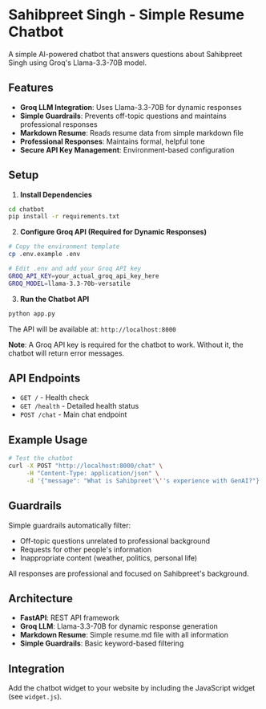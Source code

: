 # Sahibpreet Singh - Simple Resume Chatbot

A simple AI-powered chatbot that answers questions about Sahibpreet Singh using Groq's Llama-3.3-70B model.

## Features

- **Groq LLM Integration**: Uses Llama-3.3-70B for dynamic responses  
- **Simple Guardrails**: Prevents off-topic questions and maintains professional responses
- **Markdown Resume**: Reads resume data from simple markdown file
- **Professional Responses**: Maintains formal, helpful tone
- **Secure API Key Management**: Environment-based configuration

## Setup

1. **Install Dependencies**
```bash
cd chatbot
pip install -r requirements.txt
```

2. **Configure Groq API (Required for Dynamic Responses)**
```bash
# Copy the environment template
cp .env.example .env

# Edit .env and add your Groq API key
GROQ_API_KEY=your_actual_groq_api_key_here
GROQ_MODEL=llama-3.3-70b-versatile
```

3. **Run the Chatbot API**
```bash
python app.py
```

The API will be available at: `http://localhost:8000`

**Note**: A Groq API key is required for the chatbot to work. Without it, the chatbot will return error messages.

## API Endpoints

- `GET /` - Health check
- `GET /health` - Detailed health status  
- `POST /chat` - Main chat endpoint

## Example Usage

```bash
# Test the chatbot
curl -X POST "http://localhost:8000/chat" \
     -H "Content-Type: application/json" \
     -d '{"message": "What is Sahibpreet'\''s experience with GenAI?"}'
```

## Guardrails

Simple guardrails automatically filter:
- Off-topic questions unrelated to professional background
- Requests for other people's information
- Inappropriate content (weather, politics, personal life)

All responses are professional and focused on Sahibpreet's background.

## Architecture

- **FastAPI**: REST API framework
- **Groq LLM**: Llama-3.3-70B for dynamic response generation
- **Markdown Resume**: Simple resume.md file with all information
- **Simple Guardrails**: Basic keyword-based filtering

## Integration

Add the chatbot widget to your website by including the JavaScript widget (see `widget.js`).